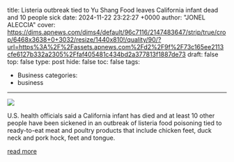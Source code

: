 title: Listeria outbreak tied to Yu Shang Food leaves California infant dead and 10 people sick
date: 2024-11-22 23:22:27 +0000
author: "JONEL ALECCIA"
cover: https://dims.apnews.com/dims4/default/96c7116/2147483647/strip/true/crop/6468x3638+0+3032/resize/1440x810!/quality/90/?url=https%3A%2F%2Fassets.apnews.com%2Fd2%2F9f%2F73c165ee2113cfe6127b332a2305%2Ffaf405481c434bd2a377813f1887de73
draft: false
top: false
type: post
hide: false
toc: false
tags:
  - Business
categories:
  - business
---

![](https://dims.apnews.com/dims4/default/96c7116/2147483647/strip/true/crop/6468x3638+0+3032/resize/1440x810!/quality/90/?url=https%3A%2F%2Fassets.apnews.com%2Fd2%2F9f%2F73c165ee2113cfe6127b332a2305%2Ffaf405481c434bd2a377813f1887de73)

U.S. health officials said a California infant has died and at least 10 other people have been sickened in an outbreak of listeria food poisoning tied to ready-to-eat meat and poultry products that include chicken feet, duck neck and pork hock, feet and tongue.

[read more](https://apnews.com/article/yu-shang-food-listeria-death-infant-illness-b8b3c72f331db48b26c33949006f0d3a)
